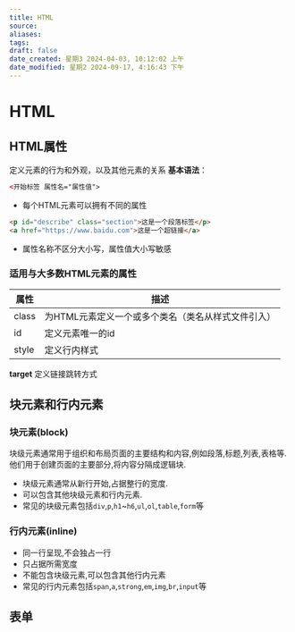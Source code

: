 ```yaml
---
title: HTML
source: 
aliases: 
tags: 
draft: false
date_created: 星期3 2024-04-03, 10:12:02 上午
date_modified: 星期2 2024-09-17, 4:16:43 下午
---
```


# HTML

## HTML属性
定义元素的行为和外观，以及其他元素的关系
**基本语法**：
```html
<开始标签 属性名="属性值">
```
- 每个HTML元素可以拥有不同的属性
```html
<p id="describe" class="section">这是一个段落标签</p>
<a href="https://www.baidu.com">这是一个超链接</a>
```
- 属性名称不区分大小写，属性值大小写敏感

### 适用与大多数HTML元素的属性

| 属性    | 描述                          |
| ----- | --------------------------- |
| class | 为HTML元素定义一个或多个类名（类名从样式文件引入） |
| id    | 定义元素唯一的id                   |
| style | 定义行内样式                      |

**target** 定义链接跳转方式
## 块元素和行内元素
### 块元素(block)
块级元素通常用于组织和布局页面的主要结构和内容,例如段落,标题,列表,表格等. 他们用于创建页面的主要部分,将内容分隔成逻辑块. 
- 块级元素通常从新行开始,占据整行的宽度.
- 可以包含其他块级元素和行内元素. 
- 常见的块级元素包括`div`,`p`,`h1`~`h6`,`ul`,`ol`,`table`,`form`等
### 行内元素(inline)
- 同一行呈现,不会独占一行
- 只占据所需宽度
- 不能包含块级元素,可以包含其他行内元素
- 常见的行内元素包括`span`,`a`,`strong`,`em`,`img`,`br`,`input`等
## 表单
